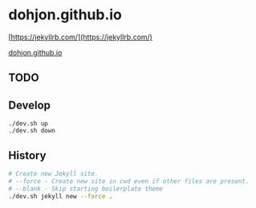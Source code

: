 # dohjon.github.io

[https://jekyllrb.com/](https://jekyllrb.com/)

[dohjon.github.io](dohjon.github.io)

## TODO

## Develop
```
./dev.sh up
./dev.sh down
```

## History
```bash
# Create new Jekyll site.
# --force - Create new site in cwd even if other files are present.
# --blank - Skip starting boilerplate theme
./dev.sh jekyll new --force .
```